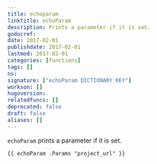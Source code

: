 ```yaml
---
title: echoparam
linktitle: echoParam
description: Prints a parameter if it is set.
godocref:
date: 2017-02-01
publishdate: 2017-02-01
lastmod: 2017-02-01
categories: [functions]
tags: []
ns:
signature: ["echoParam DICTIONARY KEY"]
workson: []
hugoversion:
relatedfuncs: []
deprecated: false
draft: false
aliases: []
---
```


`echoParam` prints a parameter if it is set.

```
{{ echoParam .Params "project_url" }}
```
